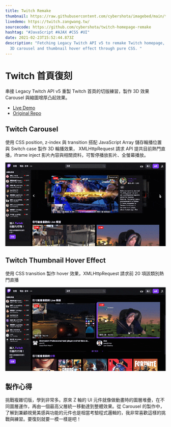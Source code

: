 ```yaml
---
title: Twitch Remake
thumbnail: https://raw.githubusercontent.com/cybershota/imagebed/main/twitch-carosuel-small.gif
livedemo: https://twitch.zangwang.tw/
sourcecode: https://github.com/cybershota/twitch-homepage-remake
hashtag: "#JavaScript #AJAX #CSS #UI"
date: 2021-02-23T15:52:44.873Z
description: "Fetching Legacy Twitch API v5 to remake Twitch homepage, building
  3D carousel and thumbnail hover effect through pure CSS. "
---
```

# Twitch 首頁復刻
串接 Legacy Twitch API v5 重製 Twitch 首頁的切版練習，製作 3D 效果 Carousel 與縮圖增厚凸起效果。

- [Live Demo](https://twitch.zangwang.tw/)
- [Original Repo](https://github.com/Lidemy/mentor-program-4th-cybershota/pull/11)

## Twitch Carousel
使用 CSS position, z-index 與 transition 搭配 JavaScript Array 儲存輪播位置與 Switch case 製作 3D 輪播效果，
XMLHttpRequest 請求 API 提共目前熱門直播，iframe inject 影片內容與相關資料，可暫停播放影片、全螢幕播放。

![](https://github.com/cybershota/imagebed/blob/main/twitch-carosuel-small.gif)

## Twitch Thumbnail Hover Effect
使用 CSS transition 製作 hover 效果，XMLHttpRequest 請求前 20 項該類別熱門直播

![](https://github.com/cybershota/imagebed/blob/main/twitch-fetch-small.gif)

## 製作心得
挑戰複雜切版，學到非常多。原來 Z 軸的 UI 元件就像做動畫時的圖層堆疊，在不同圖層運作，再由一個最高父層統一移動達到整體效果。從 Carousel 的製作中，
了解到兼顧視覺美感與功能的元件也是相當考驗程式邏輯的，我非常喜歡這樣的挑戰與練習。要復刻就要一模一樣是吧！
